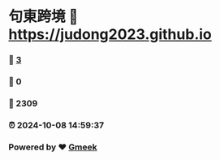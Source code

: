 # 句東跨境 :link: https://judong2023.github.io 
### :page_facing_up: [3](https://judong2023.github.io/tag.html) 
### :speech_balloon: 0 
### :hibiscus: 2309 
### :alarm_clock: 2024-10-08 14:59:37 
### Powered by :heart: [Gmeek](https://github.com/Meekdai/Gmeek)
